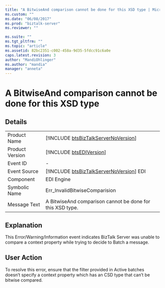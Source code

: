 ```yaml
---
title: "A BitwiseAnd comparison cannot be done for this XSD type | Microsoft Docs"
ms.custom: ""
ms.date: "06/08/2017"
ms.prod: "biztalk-server"
ms.reviewer: ""

ms.suite: ""
ms.tgt_pltfrm: ""
ms.topic: "article"
ms.assetid: 82bc2351-c002-458a-9d35-5fdcc91c6a0e
caps.latest.revision: 3
author: "MandiOhlinger"
ms.author: "mandia"
manager: "anneta"
---
```

# A BitwiseAnd comparison cannot be done for this XSD type
## Details  
  
|                 |                                                                                         |
|-----------------|-----------------------------------------------------------------------------------------|
|  Product Name   |   [!INCLUDE [btsBizTalkServerNoVersion](../includes/btsbiztalkservernoversion-md.md)]   |
| Product Version |               [!INCLUDE [btsEDIVersion](../includes/btsediversion-md.md)]               |
|    Event ID     |                                            -                                            |
|  Event Source   | [!INCLUDE [btsBizTalkServerNoVersion](../includes/btsbiztalkservernoversion-md.md)] EDI |
|    Component    |                                       EDI Engine                                        |
|  Symbolic Name  |                              Err_InvalidBitwiseComparision                              |
|  Message Text   |                A BitwiseAnd comparison cannot be done for this XSD type.                |
  
## Explanation  
 This Error/Warning/Information event indicates BizTalk Server was unable to compare a context property while trying to decide to Batch a message.  
  
## User Action  
 To resolve this error, ensure that the filter provided in Active batches doesn’t specify a context property which has an CSD type that can’t be bitwise compared.